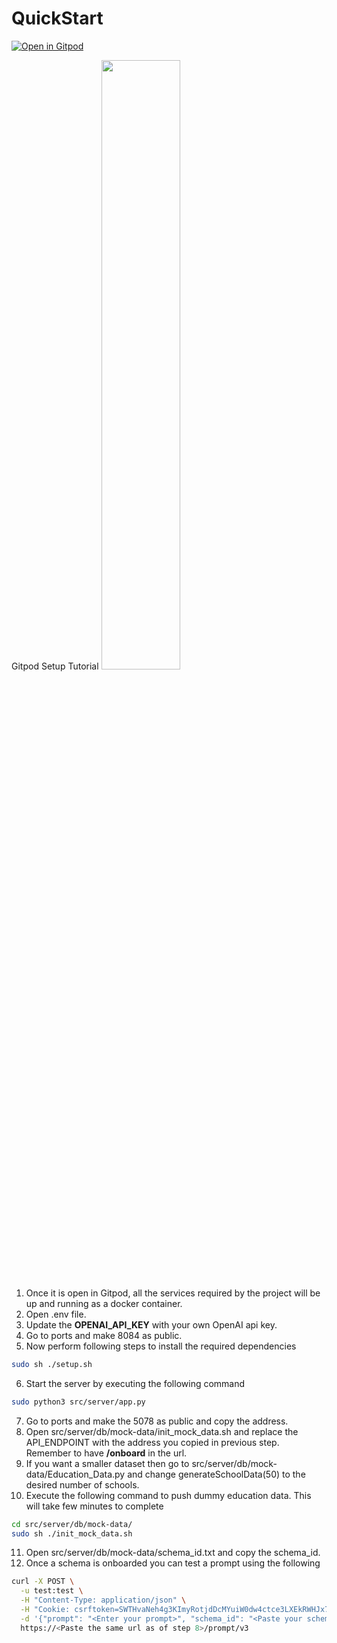 # QuickStart
[![Open in Gitpod](https://gitpod.io/button/open-in-gitpod.svg)](https://gitpod.io/#https://github.com/ChakshuGautam/Text2SQL)

Gitpod Setup Tutorial
[<img src="https://i.ytimg.com/vi/JaM_m_VMWaM/maxresdefault.jpg" width="50%">](https://www.youtube.com/watch?v=JaM_m_VMWaM "Text2SQL Gitpod Setup Tutorial")

1. Once it is open in Gitpod, all the services required by the project will be up and running as a docker container.
2. Open .env file.
3. Update the **OPENAI_API_KEY** with your own OpenAI api key.
4. Go to ports and make 8084 as public.
5. Now perform following steps to install the required dependencies
```bash
sudo sh ./setup.sh
```
6. Start the server by executing the following command
```bash
sudo python3 src/server/app.py
```
7. Go to ports and make the 5078 as public and copy the address.
8. Open src/server/db/mock-data/init_mock_data.sh and replace the API_ENDPOINT with the address you copied in previous step. Remember to have **/onboard** in the url.
9. If you want a smaller dataset then go to src/server/db/mock-data/Education_Data.py and change generateSchoolData(50) to the desired number of schools.
10. Execute the following command to push dummy education data. This will take few minutes to complete
```bash
cd src/server/db/mock-data/
sudo sh ./init_mock_data.sh
```
11. Open src/server/db/mock-data/schema_id.txt and copy the schema_id.
12. Once a schema is onboarded you can test a prompt using the following 
```bash
curl -X POST \
  -u test:test \
  -H "Content-Type: application/json" \
  -H "Cookie: csrftoken=SWTHvaNeh4g3KImyRotjdDcMYuiW0dw4ctce3LXEkRWHJx71t7nKMLCk70wSdSSB" \
  -d '{"prompt": "<Enter your prompt>", "schema_id": "<Paste your schema id>"}' \
  https://<Paste the same url as of step 8>/prompt/v3
```
